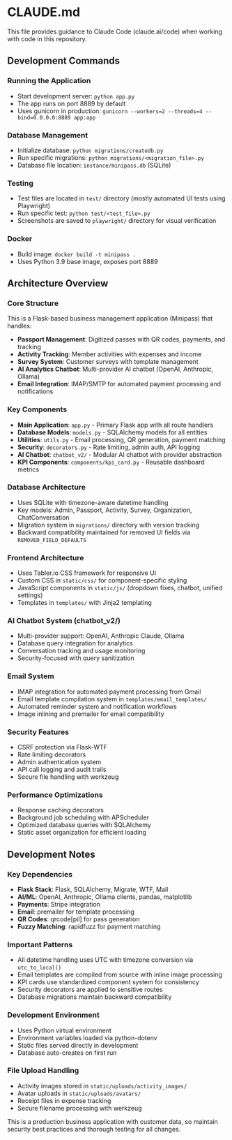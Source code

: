 # CLAUDE.md

This file provides guidance to Claude Code (claude.ai/code) when working with code in this repository.

## Development Commands

### Running the Application
- Start development server: `python app.py`
- The app runs on port 8889 by default
- Uses gunicorn in production: `gunicorn --workers=2 --threads=4 --bind=0.0.0.0:8889 app:app`

### Database Management
- Initialize database: `python migrations/createdb.py`
- Run specific migrations: `python migrations/<migration_file>.py`
- Database file location: `instance/minipass.db` (SQLite)

### Testing
- Test files are located in `test/` directory (mostly automated UI tests using Playwright)
- Run specific test: `python test/<test_file>.py`
- Screenshots are saved to `playwright/` directory for visual verification

### Docker
- Build image: `docker build -t minipass .`
- Uses Python 3.9 base image, exposes port 8889

## Architecture Overview

### Core Structure
This is a Flask-based business management application (Minipass) that handles:
- **Passport Management**: Digitized passes with QR codes, payments, and tracking
- **Activity Tracking**: Member activities with expenses and income
- **Survey System**: Customer surveys with template management
- **AI Analytics Chatbot**: Multi-provider AI chatbot (OpenAI, Anthropic, Ollama)
- **Email Integration**: IMAP/SMTP for automated payment processing and notifications

### Key Components
- **Main Application**: `app.py` - Primary Flask app with all route handlers
- **Database Models**: `models.py` - SQLAlchemy models for all entities
- **Utilities**: `utils.py` - Email processing, QR generation, payment matching
- **Security**: `decorators.py` - Rate limiting, admin auth, API logging
- **AI Chatbot**: `chatbot_v2/` - Modular AI chatbot with provider abstraction
- **KPI Components**: `components/kpi_card.py` - Reusable dashboard metrics

### Database Architecture
- Uses SQLite with timezone-aware datetime handling
- Key models: Admin, Passport, Activity, Survey, Organization, ChatConversation
- Migration system in `migrations/` directory with version tracking
- Backward compatibility maintained for removed UI fields via `REMOVED_FIELD_DEFAULTS`

### Frontend Architecture
- Uses Tabler.io CSS framework for responsive UI
- Custom CSS in `static/css/` for component-specific styling
- JavaScript components in `static/js/` (dropdown fixes, chatbot, unified settings)
- Templates in `templates/` with Jinja2 templating

### AI Chatbot System (chatbot_v2/)
- Multi-provider support: OpenAI, Anthropic Claude, Ollama
- Database query integration for analytics
- Conversation tracking and usage monitoring
- Security-focused with query sanitization

### Email System
- IMAP integration for automated payment processing from Gmail
- Email template compilation system in `templates/email_templates/`
- Automated reminder system and notification workflows
- Image inlining and premailer for email compatibility

### Security Features
- CSRF protection via Flask-WTF
- Rate limiting decorators
- Admin authentication system
- API call logging and audit trails
- Secure file handling with werkzeug

### Performance Optimizations
- Response caching decorators
- Background job scheduling with APScheduler
- Optimized database queries with SQLAlchemy
- Static asset organization for efficient loading

## Development Notes

### Key Dependencies
- **Flask Stack**: Flask, SQLAlchemy, Migrate, WTF, Mail
- **AI/ML**: OpenAI, Anthropic, Ollama clients, pandas, matplotlib
- **Payments**: Stripe integration
- **Email**: premailer for template processing
- **QR Codes**: qrcode[pil] for pass generation
- **Fuzzy Matching**: rapidfuzz for payment matching

### Important Patterns
- All datetime handling uses UTC with timezone conversion via `utc_to_local()`
- Email templates are compiled from source with inline image processing
- KPI cards use standardized component system for consistency
- Security decorators are applied to sensitive routes
- Database migrations maintain backward compatibility

### Development Environment
- Uses Python virtual environment
- Environment variables loaded via python-dotenv
- Static files served directly in development
- Database auto-creates on first run

### File Upload Handling
- Activity images stored in `static/uploads/activity_images/`
- Avatar uploads in `static/uploads/avatars/`
- Receipt files in expense tracking
- Secure filename processing with werkzeug

This is a production business application with customer data, so maintain security best practices and thorough testing for all changes.
